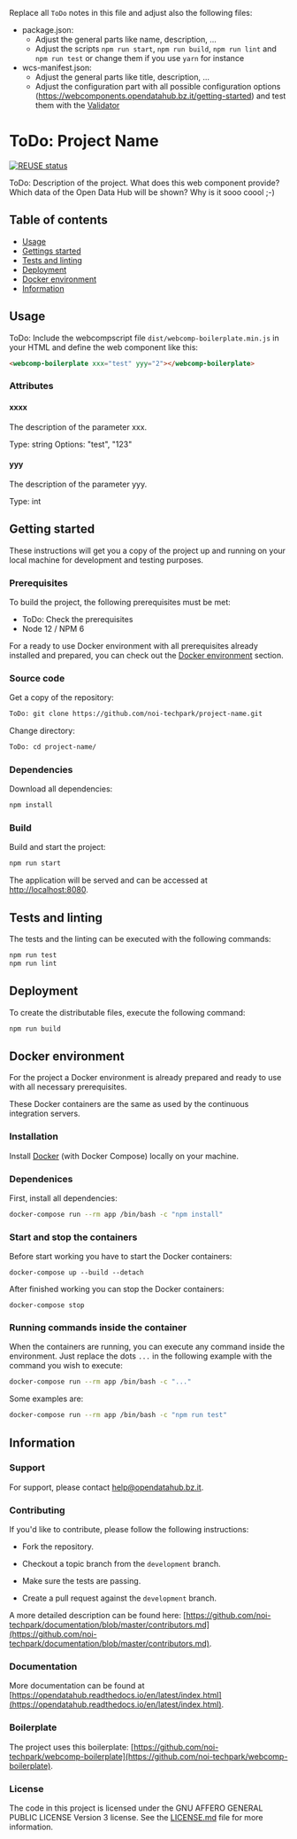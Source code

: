 Replace all `ToDo` notes in this file and adjust also the following files:
- package.json:
    - Adjust the general parts like name, description, ...
    - Adjust the scripts `npm run start`, `npm run build`, `npm run lint` and
      `npm run test` or change them if you use `yarn` for instance
- wcs-manifest.json:
    - Adjust the general parts like title, description, ...
    - Adjust the configuration part with all possible configuration options
      (https://webcomponents.opendatahub.bz.it/getting-started) and test them with the [Validator](https://webcomponents.opendatahub.bz.it/validator/)

# ToDo: Project Name

[![REUSE status](https://api.reuse.software/badge/github.com/noi-techpark/webcomp-boilerplate)](https://api.reuse.software/info/github.com/noi-techpark/webcomp-boilerplate)

ToDo: Description of the project. What does this web component provide? Which data of the Open Data Hub will be shown? Why is it sooo coool ;-)

## Table of contents

- [Usage](#usage)
- [Gettings started](#getting-started)
- [Tests and linting](#tests-and-linting)
- [Deployment](#deployment)
- [Docker environment](#docker-environment)
- [Information](#information)

## Usage

ToDo: Include the webcompscript file `dist/webcomp-boilerplate.min.js` in your HTML and define the web component like this:

```html
<webcomp-boilerplate xxx="test" yyy="2"></webcomp-boilerplate>
```

### Attributes

#### xxxx

The description of the parameter xxx.

Type: string
Options: "test", "123"

#### yyy

The description of the parameter yyy.

Type: int

## Getting started

These instructions will get you a copy of the project up and running
on your local machine for development and testing purposes.

### Prerequisites

To build the project, the following prerequisites must be met:

- ToDo: Check the prerequisites
- Node 12 / NPM 6

For a ready to use Docker environment with all prerequisites already installed and prepared, you can check out the [Docker environment](#docker-environment) section.

### Source code

Get a copy of the repository:

```bash
ToDo: git clone https://github.com/noi-techpark/project-name.git
```

Change directory:

```bash
ToDo: cd project-name/
```

### Dependencies

Download all dependencies:

```bash
npm install
```

### Build

Build and start the project:

```bash
npm run start
```

The application will be served and can be accessed at [http://localhost:8080](http://localhost:8080).

## Tests and linting

The tests and the linting can be executed with the following commands:

```bash
npm run test
npm run lint
```

## Deployment

To create the distributable files, execute the following command:

```bash
npm run build
```

## Docker environment

For the project a Docker environment is already prepared and ready to use with all necessary prerequisites.

These Docker containers are the same as used by the continuous integration servers.

### Installation

Install [Docker](https://docs.docker.com/install/) (with Docker Compose) locally on your machine.

### Dependenices

First, install all dependencies:

```bash
docker-compose run --rm app /bin/bash -c "npm install"
```

### Start and stop the containers

Before start working you have to start the Docker containers:

```
docker-compose up --build --detach
```

After finished working you can stop the Docker containers:

```
docker-compose stop
```

### Running commands inside the container

When the containers are running, you can execute any command inside the environment. Just replace the dots `...` in the following example with the command you wish to execute:

```bash
docker-compose run --rm app /bin/bash -c "..."
```

Some examples are:

```bash
docker-compose run --rm app /bin/bash -c "npm run test"
```

## Information

### Support

For support, please contact [help@opendatahub.bz.it](mailto:help@opendatahub.bz.it).

### Contributing

If you'd like to contribute, please follow the following instructions:

- Fork the repository.

- Checkout a topic branch from the `development` branch.

- Make sure the tests are passing.

- Create a pull request against the `development` branch.

A more detailed description can be found here: [https://github.com/noi-techpark/documentation/blob/master/contributors.md](https://github.com/noi-techpark/documentation/blob/master/contributors.md).

### Documentation

More documentation can be found at [https://opendatahub.readthedocs.io/en/latest/index.html](https://opendatahub.readthedocs.io/en/latest/index.html).

### Boilerplate

The project uses this boilerplate: [https://github.com/noi-techpark/webcomp-boilerplate](https://github.com/noi-techpark/webcomp-boilerplate).

### License

The code in this project is licensed under the GNU AFFERO GENERAL PUBLIC LICENSE Version 3 license. See the [LICENSE.md](LICENSE.md) file for more information.
